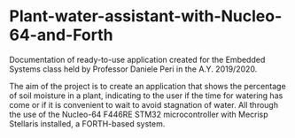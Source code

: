 # Plant-water-assistant-with-Nucleo-64-and-Forth

Documentation of ready-to-use application created for the Embedded Systems class held by Professor Daniele Peri in the A.Y. 2019/2020.

The aim of the project is to create an application that shows the percentage of soil moisture in a plant, indicating to the user if the time for watering has come or if it is convenient to wait to avoid stagnation of water.
All through the use of the Nucleo-64 F446RE STM32 microcontroller with Mecrisp Stellaris installed, a FORTH-based system.

